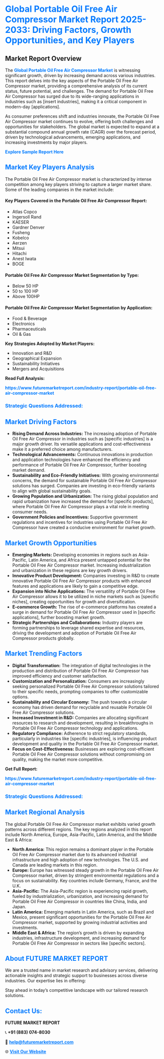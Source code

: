 <h1 style="color: #007BFF;">Global Portable Oil Free Air Compressor Market Report 2025-2033: Driving Factors, Growth Opportunities, and Key Players</h1>

<section id="overview">
<h2>Market Report Overview</h2>
<p>The <a href="https://www.futuremarketreport.com/industry-report/portable-oil-free-air-compressor-market" style="color: #007BFF; text-decoration: none;"><strong>Global Portable Oil Free Air Compressor Market</strong></a> is witnessing significant growth, driven by increasing demand across various industries. This report delves into the key aspects of the Portable Oil Free Air Compressor market, providing a comprehensive analysis of its current status, future potential, and challenges. The demand for Portable Oil Free Air Compressor has surged due to its wide-ranging applications in industries such as [insert industries], making it a critical component in modern-day [applications].</p>
<p>As consumer preferences shift and industries innovate, the Portable Oil Free Air Compressor market continues to evolve, offering both challenges and opportunities for stakeholders. The global market is expected to expand at a substantial compound annual growth rate (CAGR) over the forecast period, driven by technological advancements, emerging applications, and increasing investments by major players.</p>
</section>

<section id="overview">
<p><a href="https://www.futuremarketreport.com/request-sample/reportId=27907" style="color: #007BFF; text-decoration: none;"><strong>Explore Sample Report Here</strong></a></p>
</section>

<section id="key-players">
<h2 style="color: #007BFF;">Market Key Players Analysis</h2>
<p>The Portable Oil Free Air Compressor market is characterized by intense competition among key players striving to capture a larger market share. Some of the leading companies in the market include:</p>
<h4>Key Players Covered in the Portable Oil Free Air Compressor Report:</h4>
<ul><li>Atlas Copco</li><li>Ingersoll Rand</li><li>KAESER</li><li>Gardner Denver</li><li>Fusheng</li><li>Kobelco</li><li>Aerzen</li><li>Mitsui</li><li>Hitachi</li><li>Anest Iwata</li><li>BOGE</li></ul>
<h4>Portable Oil Free Air Compressor Market Segmentation by Type:</h4>
<ul><li>Below 50 HP</li><li>50 to 100 HP</li><li>Above 100HP</li></ul>

<h4>Portable Oil Free Air Compressor Market Segmentation by Application:</h4>
<ul><li>Food &amp; Beverage</li><li>Electronics</li><li>Pharmaceuticals</li><li>Oil &amp; Gas</li></ul>
<p><strong>Key Strategies Adopted by Market Players:</strong></p>
<ul>
<li>Innovation and R&D</li>
<li>Geographical Expansion</li>
<li>Sustainability Initiatives</li>
<li>Mergers and Acquisitions</li>
</ul>
</section>

<section>
<p><strong>Read Full Analysis: </strong></p><a href="https://www.futuremarketreport.com/industry-report/portable-oil-free-air-compressor-market" style="color: #007BFF; text-decoration: none;"><strong>https://www.futuremarketreport.com/industry-report/portable-oil-free-air-compressor-market</strong></a>
<h3 style="color: #007BFF;">Strategic Questions Addressed:</h3>
</section>

<section id="driving-factors">
<h2 style="color: #007BFF;">Market Driving Factors</h2>
<ul>
<li><strong>Rising Demand Across Industries:</strong> The increasing adoption of Portable Oil Free Air Compressor in industries such as [specific industries] is a major growth driver. Its versatile applications and cost-effectiveness make it a preferred choice among manufacturers.</li>
<li><strong>Technological Advancements:</strong> Continuous innovations in production and application technologies have enhanced the efficiency and performance of Portable Oil Free Air Compressor, further boosting market demand.</li>
<li><strong>Sustainability and Eco-Friendly Initiatives:</strong> With growing environmental concerns, the demand for sustainable Portable Oil Free Air Compressor solutions has surged. Companies are investing in eco-friendly variants to align with global sustainability goals.</li>
<li><strong>Growing Population and Urbanization:</strong> The rising global population and rapid urbanization have increased the demand for [specific products], where Portable Oil Free Air Compressor plays a vital role in meeting consumer needs.</li>
<li><strong>Government Policies and Incentives:</strong> Supportive government regulations and incentives for industries using Portable Oil Free Air Compressor have created a conducive environment for market growth.</li>
</ul>
</section>

<section id="growth-opportunities">
<h2 style="color: #007BFF;">Market Growth Opportunities</h2>
<ul>
<li><strong>Emerging Markets:</strong> Developing economies in regions such as Asia-Pacific, Latin America, and Africa present untapped potential for the Portable Oil Free Air Compressor market. Increasing industrialization and urbanization in these regions are key growth drivers.</li>
<li><strong>Innovative Product Development:</strong> Companies investing in R&D to create innovative Portable Oil Free Air Compressor products with enhanced features and applications are likely to gain a competitive edge.</li>
<li><strong>Expansion into Niche Applications:</strong> The versatility of Portable Oil Free Air Compressor allows it to be utilized in niche markets such as [specific niches], creating opportunities for growth and diversification.</li>
<li><strong>E-commerce Growth:</strong> The rise of e-commerce platforms has created a surge in demand for Portable Oil Free Air Compressor used in [specific applications], further boosting market growth.</li>
<li><strong>Strategic Partnerships and Collaborations:</strong> Industry players are forming partnerships to leverage shared expertise and resources, driving the development and adoption of Portable Oil Free Air Compressor products globally.</li>
</ul>
</section>

<section id="trending-factors">
<h2 style="color: #007BFF;">Market Trending Factors</h2>
<ul>
<li><strong>Digital Transformation:</strong> The integration of digital technologies in the production and distribution of Portable Oil Free Air Compressor has improved efficiency and customer satisfaction.</li>
<li><strong>Customization and Personalization:</strong> Consumers are increasingly seeking personalized Portable Oil Free Air Compressor solutions tailored to their specific needs, prompting companies to offer customizable options.</li>
<li><strong>Sustainability and Circular Economy:</strong> The push towards a circular economy has driven demand for recyclable and reusable Portable Oil Free Air Compressor solutions.</li>
<li><strong>Increased Investment in R&D:</strong> Companies are allocating significant resources to research and development, resulting in breakthroughs in Portable Oil Free Air Compressor technology and applications.</li>
<li><strong>Regulatory Compliance:</strong> Adherence to strict regulatory standards, particularly in industries like [specific industries], is influencing product development and quality in the Portable Oil Free Air Compressor market.</li>
<li><strong>Focus on Cost-Effectiveness:</strong> Businesses are exploring cost-efficient Portable Oil Free Air Compressor solutions without compromising on quality, making the market more competitive.</li>
</ul>
</section>

<section>
<p><strong>Get Full Report: </strong></p><a href="https://www.futuremarketreport.com/industry-report/portable-oil-free-air-compressor-market" style="color: #007BFF; text-decoration: none;"><strong>https://www.futuremarketreport.com/industry-report/portable-oil-free-air-compressor-market</strong></a>
<h3 style="color: #007BFF;">Strategic Questions Addressed:</h3>
</section>


<section id="regional-analysis">
<h2 style="color: #007BFF;">Market Regional Analysis</h2>
<p>The global Portable Oil Free Air Compressor market exhibits varied growth patterns across different regions. The key regions analyzed in this report include North America, Europe, Asia-Pacific, Latin America, and the Middle East & Africa:</p>
<ul>
<li><strong>North America:</strong> This region remains a dominant player in the Portable Oil Free Air Compressor market due to its advanced industrial infrastructure and high adoption of new technologies. The U.S. and Canada are leading markets in this region.</li>
<li><strong>Europe:</strong> Europe has witnessed steady growth in the Portable Oil Free Air Compressor market, driven by stringent environmental regulations and a focus on sustainability. Key countries include Germany, France, and the U.K.</li>
<li><strong>Asia-Pacific:</strong> The Asia-Pacific region is experiencing rapid growth, fueled by industrialization, urbanization, and increasing demand for Portable Oil Free Air Compressor in countries like China, India, and Japan.</li>
<li><strong>Latin America:</strong> Emerging markets in Latin America, such as Brazil and Mexico, present significant opportunities for the Portable Oil Free Air Compressor market, supported by growing industrial activities and investments.</li>
<li><strong>Middle East & Africa:</strong> The region’s growth is driven by expanding industries, infrastructure development, and increasing demand for Portable Oil Free Air Compressor in sectors like [specific sectors].</li>
</ul>
</section>

<footer>
<h2 style="color: #007BFF;">About FUTURE MARKET REPORT</h2>
<p>We are a trusted name in market research and advisory services, delivering actionable insights and strategic support to businesses across diverse industries. Our expertise lies in offering:</p>

<p>Stay ahead in today’s competitive landscape with our tailored research solutions.</p>

<h2 style="color: #007BFF;">Contact Us:</h2>
<p><strong>FUTURE MARKET REPORT</strong></p>
<p>📞 <strong>+91 (883) 074-8030</strong></p>
<p>📧 <strong><a href="mailto:help@futuremarketreport.com" style="color: #007BFF;">help@futuremarketreport.com</a></strong></p>
<p>🌐 <strong><a href="https://www.futuremarketreport.com/" style="color: #007BFF;">Visit Our Website</a></strong></p>
</footer>